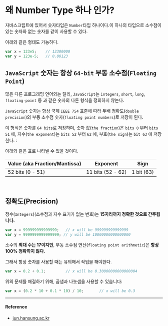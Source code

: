 # 왜 Number Type 하나 인가?

자바스크립트에 있어서 숫자타입은 `Number`타입 하나이다.이 하나의 타입으로 소수점이 있는 숫자와 없는 숫자를 같이 사용할 수 있다. 
<br/>

아래와 같은 형태도 가능하다.

```js
var x = 123e5;    // 12300000
var y = 123e-5;   // 0.00123
```

## `JavaScript` 숫자는 항상 `64-bit` 부동 소수점(`Floating Point`)

많은 다른 프로그래밍 언어와는 달리, `JavaScript`는 `integers`, `short`, `long`, `floating-point` 등 과 같은 숫자의 다른 형식을 정의하지 않는다.
<br/>

`JavaScript` 숫자는 항상 국제 `IEEE 754` 표준에 따라 두배 정확도(`double precision`)의 부동 소수점 숫자(`floating point numbers`)로 저장이 된다.
<br/>

이 형식은 숫자를 `64 bits`로 저장하며, 숫자 값(`the fraction`)은 `bits 0` 부터 `bits 51` 에, 지수(`the exponent`)는 `bits 52` 부터 `62` 에, 부호(`the sign`)는 `bit 63` 에 저장한다. :
<br/>

아래와 같은 표로 나타낼 수 있을 것이다.

|Value (aka Fraction/Mantissa)|Exponent|Sign|
|--|--|--|
|52 bits (0 - 51)|11 bits (52 - 62)|1 bit (63)|

<br/>

## 정확도(Precision)

정수(`Integers`)(소수점과 지수 표기가 없는 번호)는 **15자리까지 정확한 것으로 간주됩니다.**

```js
var x = 999999999999999;   // x will be 999999999999999
var y = 9999999999999999; // y will be 10000000000000000
```

소수의 **최대 수는 17이지만**, 부동 소수점 연산(`floating point arithmetic`)은 **항상 100% 정확하지 않다.** 

그래서 항상 숫자를 사용할 때는 유의해서 작업을 해야한다.

```js
var x = 0.2 + 0.1;         // x will be 0.30000000000000004
```

위의 문제를 해결하기 위해, 곱샘과 나눗샘을 사용할 수 있습니다:

```js
var x = (0.2 * 10 + 0.1 * 10) / 10;       // x will be 0.3
```

---

#### Reference 

- [jun.hansung.ac.kr](http://jun.hansung.ac.kr/CWP/Javascript/JavaScript%20Numbers.html)